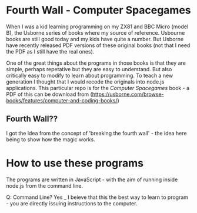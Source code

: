 # Fourth Wall - Computer Spacegames

When I was a kid learning programming on my ZX81 and BBC Micro (model B), the Usborne series of books where my source of reference. Usbourne books are still good today and my kids have quite a number. But Usborne have recently released PDF versions of these original books (not that I need the PDF as I still have the real ones). 

One of the great things about the programs in those books is that they are simple, perhaps repetative but they are easy to understand. But also critically easy to modify to learn about programming.  To teach a new generation I thought that I would recode the originals into node.js applications. This particular repo is for the *Computer Spacegames* book - a PDF of this can be download from (https://usborne.com/browse-books/features/computer-and-coding-books/)

## Fourth Wall??
I got the idea from the concept of 'breaking the fourth wall' - the idea here being to show how the magic works.

# How to use these programs

The programs are written in JavaScript - with the aim of running inside node.js from the command line. 

Q: Command Line? Yes _ I beieve that this the best way to learn to program - you are directly issuing instructions to the computer. 

